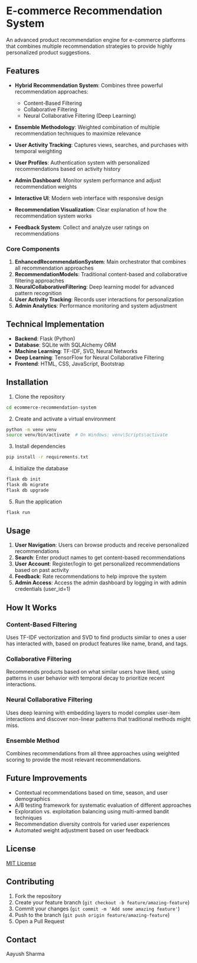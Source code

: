# E-commerce Recommendation System

An advanced product recommendation engine for e-commerce platforms that combines multiple recommendation strategies to provide highly personalized product suggestions.

## Features

- **Hybrid Recommendation System**: Combines three powerful recommendation approaches:
  - Content-Based Filtering
  - Collaborative Filtering
  - Neural Collaborative Filtering (Deep Learning)

- **Ensemble Methodology**: Weighted combination of multiple recommendation techniques to maximize relevance

- **User Activity Tracking**: Captures views, searches, and purchases with temporal weighting

- **User Profiles**: Authentication system with personalized recommendations based on activity history

- **Admin Dashboard**: Monitor system performance and adjust recommendation weights

- **Interactive UI**: Modern web interface with responsive design

- **Recommendation Visualization**: Clear explanation of how the recommendation system works

- **Feedback System**: Collect and analyze user ratings on recommendations



### Core Components

1. **EnhancedRecommendationSystem**: Main orchestrator that combines all recommendation approaches
2. **RecommendationModels**: Traditional content-based and collaborative filtering approaches
3. **NeuralCollaborativeFiltering**: Deep learning model for advanced pattern recognition
4. **User Activity Tracking**: Records user interactions for personalization
5. **Admin Analytics**: Performance monitoring and system adjustment

## Technical Implementation

- **Backend**: Flask (Python)
- **Database**: SQLite with SQLAlchemy ORM
- **Machine Learning**: TF-IDF, SVD, Neural Networks
- **Deep Learning**: TensorFlow for Neural Collaborative Filtering
- **Frontend**: HTML, CSS, JavaScript, Bootstrap


## Installation

1. Clone the repository
```bash
cd ecommerce-recommendation-system
```

2. Create and activate a virtual environment
```bash
python -m venv venv
source venv/bin/activate  # On Windows: venv\Scripts\activate
```

3. Install dependencies
```bash
pip install -r requirements.txt
```

4. Initialize the database
```bash
flask db init
flask db migrate
flask db upgrade
```

5. Run the application
```bash
flask run
```

## Usage

1. **User Navigation**: Users can browse products and receive personalized recommendations
2. **Search**: Enter product names to get content-based recommendations
3. **User Account**: Register/login to get personalized recommendations based on past activity
4. **Feedback**: Rate recommendations to help improve the system
5. **Admin Access**: Access the admin dashboard by logging in with admin credentials (user_id=1)

## How It Works

### Content-Based Filtering
Uses TF-IDF vectorization and SVD to find products similar to ones a user has interacted with, based on product features like name, brand, and tags.

### Collaborative Filtering
Recommends products based on what similar users have liked, using patterns in user behavior with temporal decay to prioritize recent interactions.

### Neural Collaborative Filtering
Uses deep learning with embedding layers to model complex user-item interactions and discover non-linear patterns that traditional methods might miss.

### Ensemble Method
Combines recommendations from all three approaches using weighted scoring to provide the most relevant recommendations.

## Future Improvements

- Contextual recommendations based on time, season, and user demographics
- A/B testing framework for systematic evaluation of different approaches
- Exploration vs. exploitation balancing using multi-armed bandit techniques
- Recommendation diversity controls for varied user experiences
- Automated weight adjustment based on user feedback

## License

[MIT License](LICENSE)

## Contributing

1. Fork the repository
2. Create your feature branch (`git checkout -b feature/amazing-feature`)
3. Commit your changes (`git commit -m 'Add some amazing feature'`)
4. Push to the branch (`git push origin feature/amazing-feature`)
5. Open a Pull Request

## Contact

Aayush Sharma
